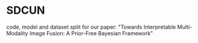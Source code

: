 # SDCUN
code, model and dataset split for our paper: "Towards Interpretable Multi-Modality Image Fusion: A Prior-Free Bayesian Framework"
